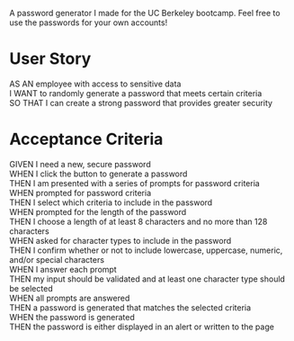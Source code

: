 A password generator I made for the UC Berkeley bootcamp. Feel free to use the passwords for your own accounts!

# User Story
AS AN employee with access to sensitive data <br>
I WANT to randomly generate a password that meets certain criteria <br>
SO THAT I can create a strong password that provides greater security

# Acceptance Criteria
GIVEN I need a new, secure password  <br>
WHEN I click the button to generate a password  <br>
THEN I am presented with a series of prompts for password criteria  <br>
WHEN prompted for password criteria  <br>
THEN I select which criteria to include in the password  <br>
WHEN prompted for the length of the password  <br>
THEN I choose a length of at least 8 characters and no more than 128 characters  <br>
WHEN asked for character types to include in the password  <br>
THEN I confirm whether or not to include lowercase, uppercase, numeric, and/or special characters  <br>
WHEN I answer each prompt  <br>
THEN my input should be validated and at least one character type should be selected  <br>
WHEN all prompts are answered  <br>
THEN a password is generated that matches the selected criteria  <br>
WHEN the password is generated  <br>
THEN the password is either displayed in an alert or written to the page
